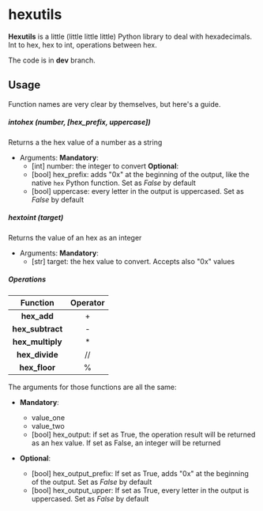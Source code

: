 # hexutils

**Hexutils** is a little (little little little) Python library to deal with hexadecimals.
Int to hex, hex to int, operations between hex.

The code is in **dev** branch.

## Usage

Function names are very clear by themselves, but here's a guide.

##### **intohex** (<int>number, [hex_prefix, uppercase])
  Returns a the hex value of a number as a string
  * Arguments:
    **Mandatory**:
    * [int] number: the integer to convert
  **Optional**:
    * [bool] hex_prefix: adds "0x" at the beginning of the output, like the native `hex` Python function. Set as *False* by default
    * [bool] uppercase: every letter in the output is uppercased. Set as *False* by default
##### **hextoint** (<str>target)
  Returns the value of an hex as an integer
  * Arguments:
  **Mandatory**:
    * [str] target: the hex value to convert. Accepts also "0x" values
##### **Operations**

|   Function	|  Operator 	|
|:-:	         |:-:	|
|**hex_add**     |  +   |
|**hex_subtract**|  -   |
|**hex_multiply**|  *   |
|**hex_divide**  |  //  |
|**hex_floor**   |  %   |
  
 The arguments for those functions are all the same:
  * **Mandatory**:
    * <str>value\_one
    * <str>value\_two
    * [bool] hex_output: if set as True, the operation result will be returned as an hex value. If set as False, an integer will be returned
  
  * **Optional**:
    * [bool] hex\_output\_prefix: If set as True, adds "0x" at the beginning of the output. Set as *False* by default
    * [bool] hex\_output\_upper: If set as True, every letter in the output is uppercased. Set as *False* by default
